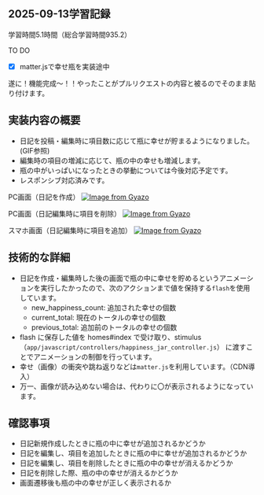 ## 2025-09-13学習記録
学習時間5.1時間（総合学習時間935.2）

TO DO
- [x] matter.jsで幸せ瓶を実装途中

遂に！機能完成～！！やったことがプルリクエストの内容と被るのでそのまま貼り付けます。

## 実装内容の概要
- 日記を投稿・編集時に項目数に応じて瓶に幸せが貯まるようになりました。(GIF参照)
- 編集時の項目の増減に応じて、瓶の中の幸せも増減します。
- 瓶の中がいっぱいになったときの挙動については今後対応予定です。
- レスポンシブ対応済みです。

PC画面（日記を作成）
[![Image from Gyazo](https://i.gyazo.com/ab6d37d5a6b5c63112c0a0ffe64ae9f8.gif)](https://gyazo.com/ab6d37d5a6b5c63112c0a0ffe64ae9f8)

PC画面（日記編集時に項目を削除）
[![Image from Gyazo](https://i.gyazo.com/44bb5a4540d17b23afc2e15ff28bbfb0.gif)](https://gyazo.com/44bb5a4540d17b23afc2e15ff28bbfb0)

スマホ画面（日記編集時に項目を追加）
[![Image from Gyazo](https://i.gyazo.com/7b2a1ab7265c28c4bfb49081034028f1.gif)](https://gyazo.com/7b2a1ab7265c28c4bfb49081034028f1)

## 技術的な詳細
- 日記を作成・編集時した後の画面で瓶の中に幸せを貯めるというアニメーションを実行したかったので、次のアクションまで値を保持する`flash`を使用しています。
  - new_happiness_count: 追加された幸せの個数
  - current_total: 現在のトータルの幸せの個数
  - previous_total: 追加前のトータルの幸せの個数
- flash に保存した値を homes#index で受け取り、stimulus（`app/javascript/controllers/happiness_jar_controller.js`） に渡すことでアニメーションの制御を行っています。
- 幸せ（画像）の衝突や跳ね返りなどは`matter.js`を利用しています。（CDN導入）
- 万一、画像が読み込めない場合は、代わりに〇が表示されるようになっています。


## 確認事項
- 日記新規作成したときに瓶の中に幸せが追加されるかどうか
- 日記を編集し、項目を追加したときに瓶の中に幸せが追加されるかどうか
- 日記を編集し、項目を削除したときに瓶の中の幸せが消えるかどうか
- 日記を削除した際、瓶の中の幸せが消えるかどうか
- 画面遷移後も瓶の中の幸せが正しく表示されるか